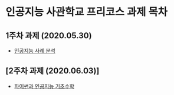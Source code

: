 # 인공지능 사관학교 프리코스 과제 목차

## 1주차 과제 (2020.05.30)
* [인공지능 사례 분석](https://github.com/DHK1/DHK/blob/master/1%EC%A3%BC%EC%B0%A8%EA%B3%BC%EC%A0%9C.ipynb)
## [2주차 과제 (2020.06.03)]
* [파이썬과 인공지능 기초수학](https://github.com/DHK1/DHK/blob/master/2%EC%A3%BC%EC%B0%A8%EA%B3%BC%EC%A0%9C.ipynb)

